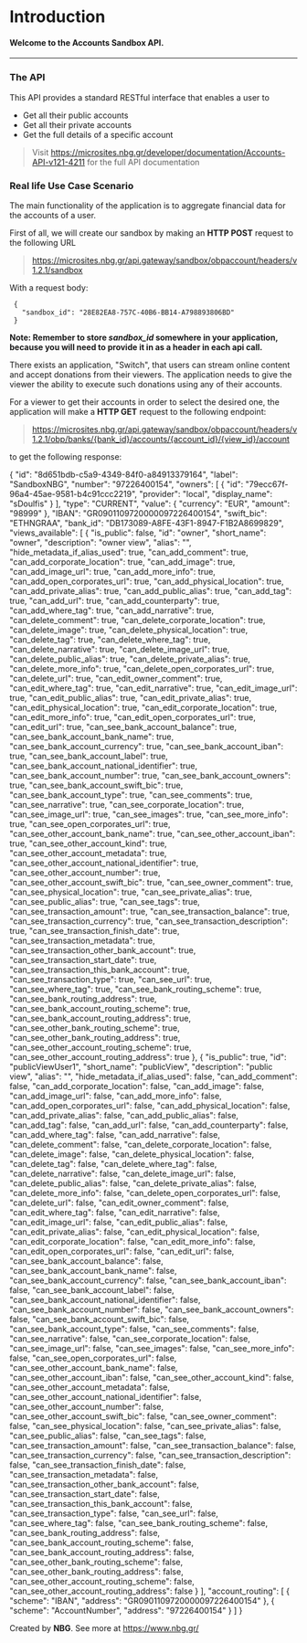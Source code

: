 # **Introduction**
#### Welcome to the Accounts Sandbox API.

------------------------------------------------------------------------------------------

### The API
This API provides a standard RESTful interface that enables a user to
* Get all their public accounts
* Get all their private accounts
* Get the full details of a specific account

> Visit https://microsites.nbg.gr/developer/documentation/Accounts-API-v121-4211
> for the full API documentation

### Real life Use Case Scenario

The main functionality of the application is to aggregate financial data for the accounts of a user.

First of all, we will create our sandbox by making an **HTTP POST** request to the following URL
> https://microsites.nbg.gr/api.gateway/sandbox/obpaccount/headers/v1.2.1/sandbox

With a request body:
```
 {
   "sandbox_id": "28E82EA8-757C-40B6-BB14-A798893806BD"
 }
``` 

**Note: Remember to store *sandbox_id* somewhere in your application, because you will need to provide it in as a header
in each api call.**

There exists an application, "Switch", that users can stream online content and accept donations from their viewers. The application needs to give the viewer the ability to 
execute such donations using any of their accounts.

For a viewer to get their accounts in order to select the desired one, the application will make a **HTTP GET** request to the following endpoint:
> https://microsites.nbg.gr/api.gateway/sandbox/obpaccount/headers/v1.2.1/obp/banks/{bank_id}/accounts/{account_id}/{view_id}/account

to get the following response:

{
    "id": "8d651bdb-c5a9-4349-84f0-a84913379164",
    "label": "SandboxNBG",
    "number": "97226400154",
    "owners": [
        {
            "id": "79ecc67f-96a4-45ae-9581-b4c91ccc2219",
            "provider": "local",
            "display_name": "sDoulfis"
        }
    ],
    "type": "CURRENT",
    "value": {
        "currency": "EUR",
        "amount": "98999"
    },
    "IBAN": "GR0901109720000097226400154",
    "swift_bic": "ETHNGRAA",
    "bank_id": "DB173089-A8FE-43F1-8947-F1B2A8699829",
    "views_available": [
        {
            "is_public": false,
            "id": "owner",
            "short_name": "owner",
            "description": "owner view",
            "alias": "",
            "hide_metadata_if_alias_used": true,
            "can_add_comment": true,
            "can_add_corporate_location": true,
            "can_add_image": true,
            "can_add_image_url": true,
            "can_add_more_info": true,
            "can_add_open_corporates_url": true,
            "can_add_physical_location": true,
            "can_add_private_alias": true,
            "can_add_public_alias": true,
            "can_add_tag": true,
            "can_add_url": true,
            "can_add_counterparty": true,
            "can_add_where_tag": true,
            "can_add_narrative": true,
            "can_delete_comment": true,
            "can_delete_corporate_location": true,
            "can_delete_image": true,
            "can_delete_physical_location": true,
            "can_delete_tag": true,
            "can_delete_where_tag": true,
            "can_delete_narrative": true,
            "can_delete_image_url": true,
            "can_delete_public_alias": true,
            "can_delete_private_alias": true,
            "can_delete_more_info": true,
            "can_delete_open_corporates_url": true,
            "can_delete_url": true,
            "can_edit_owner_comment": true,
            "can_edit_where_tag": true,
            "can_edit_narrative": true,
            "can_edit_image_url": true,
            "can_edit_public_alias": true,
            "can_edit_private_alias": true,
            "can_edit_physical_location": true,
            "can_edit_corporate_location": true,
            "can_edit_more_info": true,
            "can_edit_open_corporates_url": true,
            "can_edit_url": true,
            "can_see_bank_account_balance": true,
            "can_see_bank_account_bank_name": true,
            "can_see_bank_account_currency": true,
            "can_see_bank_account_iban": true,
            "can_see_bank_account_label": true,
            "can_see_bank_account_national_identifier": true,
            "can_see_bank_account_number": true,
            "can_see_bank_account_owners": true,
            "can_see_bank_account_swift_bic": true,
            "can_see_bank_account_type": true,
            "can_see_comments": true,
            "can_see_narrative": true,
            "can_see_corporate_location": true,
            "can_see_image_url": true,
            "can_see_images": true,
            "can_see_more_info": true,
            "can_see_open_corporates_url": true,
            "can_see_other_account_bank_name": true,
            "can_see_other_account_iban": true,
            "can_see_other_account_kind": true,
            "can_see_other_account_metadata": true,
            "can_see_other_account_national_identifier": true,
            "can_see_other_account_number": true,
            "can_see_other_account_swift_bic": true,
            "can_see_owner_comment": true,
            "can_see_physical_location": true,
            "can_see_private_alias": true,
            "can_see_public_alias": true,
            "can_see_tags": true,
            "can_see_transaction_amount": true,
            "can_see_transaction_balance": true,
            "can_see_transaction_currency": true,
            "can_see_transaction_description": true,
            "can_see_transaction_finish_date": true,
            "can_see_transaction_metadata": true,
            "can_see_transaction_other_bank_account": true,
            "can_see_transaction_start_date": true,
            "can_see_transaction_this_bank_account": true,
            "can_see_transaction_type": true,
            "can_see_url": true,
            "can_see_where_tag": true,
            "can_see_bank_routing_scheme": true,
            "can_see_bank_routing_address": true,
            "can_see_bank_account_routing_scheme": true,
            "can_see_bank_account_routing_address": true,
            "can_see_other_bank_routing_scheme": true,
            "can_see_other_bank_routing_address": true,
            "can_see_other_account_routing_scheme": true,
            "can_see_other_account_routing_address": true
        },
        {
            "is_public": true,
            "id": "publicViewUser1",
            "short_name": "publicView",
            "description": "public view",
            "alias": "",
            "hide_metadata_if_alias_used": false,
            "can_add_comment": false,
            "can_add_corporate_location": false,
            "can_add_image": false,
            "can_add_image_url": false,
            "can_add_more_info": false,
            "can_add_open_corporates_url": false,
            "can_add_physical_location": false,
            "can_add_private_alias": false,
            "can_add_public_alias": false,
            "can_add_tag": false,
            "can_add_url": false,
            "can_add_counterparty": false,
            "can_add_where_tag": false,
            "can_add_narrative": false,
            "can_delete_comment": false,
            "can_delete_corporate_location": false,
            "can_delete_image": false,
            "can_delete_physical_location": false,
            "can_delete_tag": false,
            "can_delete_where_tag": false,
            "can_delete_narrative": false,
            "can_delete_image_url": false,
            "can_delete_public_alias": false,
            "can_delete_private_alias": false,
            "can_delete_more_info": false,
            "can_delete_open_corporates_url": false,
            "can_delete_url": false,
            "can_edit_owner_comment": false,
            "can_edit_where_tag": false,
            "can_edit_narrative": false,
            "can_edit_image_url": false,
            "can_edit_public_alias": false,
            "can_edit_private_alias": false,
            "can_edit_physical_location": false,
            "can_edit_corporate_location": false,
            "can_edit_more_info": false,
            "can_edit_open_corporates_url": false,
            "can_edit_url": false,
            "can_see_bank_account_balance": false,
            "can_see_bank_account_bank_name": false,
            "can_see_bank_account_currency": false,
            "can_see_bank_account_iban": false,
            "can_see_bank_account_label": false,
            "can_see_bank_account_national_identifier": false,
            "can_see_bank_account_number": false,
            "can_see_bank_account_owners": false,
            "can_see_bank_account_swift_bic": false,
            "can_see_bank_account_type": false,
            "can_see_comments": false,
            "can_see_narrative": false,
            "can_see_corporate_location": false,
            "can_see_image_url": false,
            "can_see_images": false,
            "can_see_more_info": false,
            "can_see_open_corporates_url": false,
            "can_see_other_account_bank_name": false,
            "can_see_other_account_iban": false,
            "can_see_other_account_kind": false,
            "can_see_other_account_metadata": false,
            "can_see_other_account_national_identifier": false,
            "can_see_other_account_number": false,
            "can_see_other_account_swift_bic": false,
            "can_see_owner_comment": false,
            "can_see_physical_location": false,
            "can_see_private_alias": false,
            "can_see_public_alias": false,
            "can_see_tags": false,
            "can_see_transaction_amount": false,
            "can_see_transaction_balance": false,
            "can_see_transaction_currency": false,
            "can_see_transaction_description": false,
            "can_see_transaction_finish_date": false,
            "can_see_transaction_metadata": false,
            "can_see_transaction_other_bank_account": false,
            "can_see_transaction_start_date": false,
            "can_see_transaction_this_bank_account": false,
            "can_see_transaction_type": false,
            "can_see_url": false,
            "can_see_where_tag": false,
            "can_see_bank_routing_scheme": false,
            "can_see_bank_routing_address": false,
            "can_see_bank_account_routing_scheme": false,
            "can_see_bank_account_routing_address": false,
            "can_see_other_bank_routing_scheme": false,
            "can_see_other_bank_routing_address": false,
            "can_see_other_account_routing_scheme": false,
            "can_see_other_account_routing_address": false
        }
    ],
    "account_routing": [
        {
            "scheme": "IBAN",
            "address": "GR0901109720000097226400154"
        },
        {
            "scheme": "AccountNumber",
            "address": "97226400154"
        }
    ]
}



Created by **NBG**. 
See more at https://www.nbg.gr/

